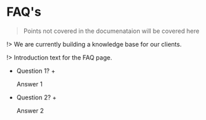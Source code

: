 # FAQ's
> Points not covered in the documenataion will be covered here

!> We are currently building a knowledge base for our clients.

!> Introduction text for the FAQ page.

+ Question 1? +

  Answer 1

+ Question 2? +

  Answer 2


